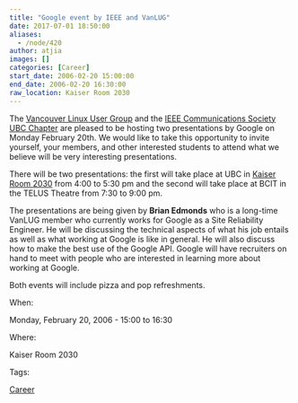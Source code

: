 ```yaml
---
title: "Google event by IEEE and VanLUG"
date: 2017-07-01 18:50:00
aliases:
  - /node/420
author: atjia
images: []
categories: [Career]
start_date: 2006-02-20 15:00:00
end_date: 2006-02-20 16:30:00
raw_location: Kaiser Room 2030
---
```


The [Vancouver Linux User Group](http://www.vanlug.bc.ca/) and the [IEEE Communications Society UBC Chapter](http://www.ece.ubc.ca/~ieee/) are pleased to be hosting two presentations by Google on Monday February 20th. We would like to take this opportunity to invite yourself, your members, and other interested students to attend what we believe will be very interesting presentations.

There will be two presentations: the first will take place at UBC in [Kaiser Room 2030](http://www.maps.ubc.ca/PROD/index_detail.php?show=y,n,n,n,n,y&bldg2Search=n&locat1=313) from 4:00 to 5:30 pm and the second will take place at BCIT in the TELUS Theatre from 7:30 to 9:00 pm.

The presentations are being given by **Brian Edmonds** who is a long-time VanLUG member who currently works for Google as a Site Reliability Engineer. He will be discussing the technical aspects of what his job entails as well as what working at Google is like in general. He will also discuss how to make the best use of the Google API. Google will have recruiters on hand to meet with people who are interested in learning more about working at Google.

Both events will include pizza and pop refreshments.

When: 

Monday, February 20, 2006 - 15:00 to 16:30

Where: 

Kaiser Room 2030

Tags: 

[Career](/career)
